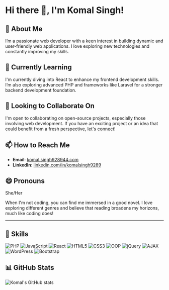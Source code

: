 # Hi there 👋, I'm Komal Singh!

## 👀 About Me
I’m a passionate web developer with a keen interest in building dynamic and user-friendly web applications. I love exploring new technologies and constantly improving my skills.

## 🌱 Currently Learning
I'm currently diving into React to enhance my frontend development skills. I’m also exploring advanced PHP and frameworks like Laravel for a stronger backend development foundation.


## 💞️ Looking to Collaborate On
I'm open to collaborating on open-source projects, especially those involving web development. If you have an exciting project or an idea that could benefit from a fresh perspective, let's connect!

## 📫 How to Reach Me
- **Email**: [komal.singh928944.com](mailto:komal.singh928944.com)
- **LinkedIn**: [linkedin.com/in/komalsingh9289](https://www.linkedin.com/in/komalsingh9289)

## 😄 Pronouns
She/Her

When I'm not coding, you can find me immersed in a good novel. I love exploring different genres and believe that reading broadens my horizons, much like coding does!

---

## 💼 Skills
![PHP](https://img.shields.io/badge/PHP-777BB4?style=for-the-badge&logo=php&logoColor=white)
![JavaScript](https://img.shields.io/badge/JavaScript-323330?style=for-the-badge&logo=javascript&logoColor=F7DF1E)
![React](https://img.shields.io/badge/React-61DAFB?style=for-the-badge&logo=react&logoColor=black)
![HTML5](https://img.shields.io/badge/HTML5-E34F26?style=for-the-badge&logo=html5&logoColor=white)
![CSS3](https://img.shields.io/badge/CSS3-1572B6?style=for-the-badge&logo=css3&logoColor=white)
![OOP](https://img.shields.io/badge/OOP-007396?style=for-the-badge&logo=java&logoColor=white)
![jQuery](https://img.shields.io/badge/jQuery-0769AD?style=for-the-badge&logo=jquery&logoColor=white)
![AJAX](https://img.shields.io/badge/AJAX-00599C?style=for-the-badge&logo=javascript&logoColor=white)
![WordPress](https://img.shields.io/badge/WordPress-21759B?style=for-the-badge&logo=wordpress&logoColor=white)
![Bootstrap](https://img.shields.io/badge/Bootstrap-563D7C?style=for-the-badge&logo=bootstrap&logoColor=white)

## 📊 GitHub Stats
![Komal's GitHub stats](https://github-readme-stats.vercel.app/api?username=komalSingh9289&show_icons=true&theme=radical)

